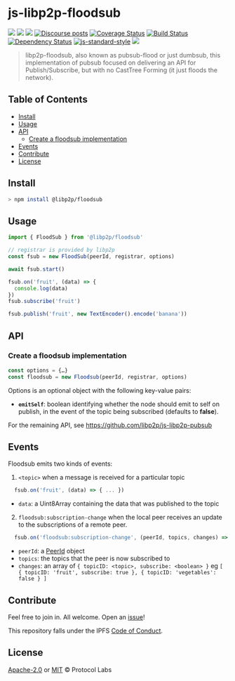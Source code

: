 # js-libp2p-floodsub <!-- omit in toc -->

[![](https://img.shields.io/badge/made%20by-Protocol%20Labs-blue.svg?style=flat-square)](http://protocol.ai)
[![](https://img.shields.io/badge/project-libp2p-yellow.svg?style=flat-square)](http://libp2p.io/)
[![](https://img.shields.io/badge/freenode-%23libp2p-yellow.svg?style=flat-square)](http://webchat.freenode.net/?channels=%23libp2p)
[![Discourse posts](https://img.shields.io/discourse/https/discuss.libp2p.io/posts.svg)](https://discuss.libp2p.io)
[![Coverage Status](https://coveralls.io/repos/github/libp2p/js-libp2p-floodsub/badge.svg?branch=master)](https://coveralls.io/github/libp2p/js-libp2p-floodsub?branch=master)
[![Build Status](https://github.com/libp2p/js-libp2p-floodsub/actions/workflows/js-test-and-release.yml/badge.svg?branch=main)](https://github.com/libp2p/js-libp2p-floodsub/actions/workflows/js-test-and-release.yml)
[![Dependency Status](https://david-dm.org/libp2p/js-libp2p-floodsub.svg?style=flat-square)](https://david-dm.org/libp2p/js-libp2p-floodsub) [![js-standard-style](https://img.shields.io/badge/code%20style-standard-brightgreen.svg?style=flat-square)](https://github.com/feross/standard)
[![](https://img.shields.io/badge/pm-waffle-yellow.svg?style=flat-square)](https://waffle.io/libp2p/js-libp2p-floodsub)

> libp2p-floodsub, also known as pubsub-flood or just dumbsub, this implementation of pubsub focused on delivering an API for Publish/Subscribe, but with no CastTree Forming (it just floods the network).

## Table of Contents <!-- omit in toc -->

- [Install](#install)
- [Usage](#usage)
- [API](#api)
  - [Create a floodsub implementation](#create-a-floodsub-implementation)
- [Events](#events)
- [Contribute](#contribute)
- [License](#license)

## Install

```sh
> npm install @libp2p/floodsub
```

## Usage

```JavaScript
import { FloodSub } from '@libp2p/floodsub'

// registrar is provided by libp2p
const fsub = new FloodSub(peerId, registrar, options)

await fsub.start()

fsub.on('fruit', (data) => {
  console.log(data)
})
fsub.subscribe('fruit')

fsub.publish('fruit', new TextEncoder().encode('banana'))
```

## API

### Create a floodsub implementation

```js
const options = {…}
const floodsub = new Floodsub(peerId, registrar, options)
```

Options is an optional object with the following key-value pairs:

* **`emitSelf`**: boolean identifying whether the node should emit to self on publish, in the event of the topic being subscribed (defaults to **false**).

For the remaining API, see https://github.com/libp2p/js-libp2p-pubsub

## Events

Floodsub emits two kinds of events:
1. `<topic>` when a message is received for a particular topic
  ```Javascript
    fsub.on('fruit', (data) => { ... })
  ```
  - `data`: a Uint8Array containing the data that was published to the topic
2. `floodsub:subscription-change` when the local peer receives an update to the subscriptions of a remote peer.
  ```Javascript
    fsub.on('floodsub:subscription-change', (peerId, topics, changes) => { ... })
  ```
  - `peerId`: a [PeerId](https://github.com/libp2p/js-peer-id) object
  - `topics`: the topics that the peer is now subscribed to
  - `changes`: an array of `{ topicID: <topic>, subscribe: <boolean> }`
     eg `[ { topicID: 'fruit', subscribe: true }, { topicID: 'vegetables': false } ]`

## Contribute

Feel free to join in. All welcome. Open an [issue](https://github.com/libp2p/js-libp2p-pubsub/issues)!

This repository falls under the IPFS [Code of Conduct](https://github.com/ipfs/community/blob/master/code-of-conduct.md).

## License

[Apache-2.0](LICENSE-APACHE) or [MIT](LICENSE-MIT) © Protocol Labs
